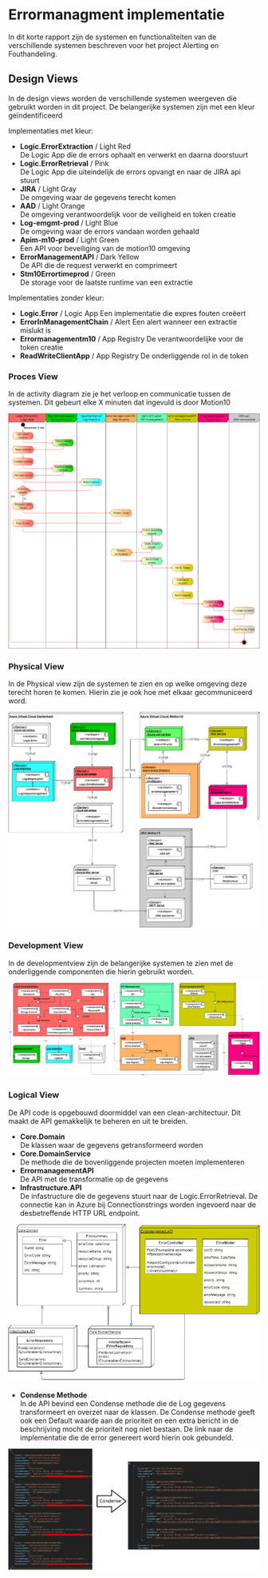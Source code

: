 # Errormanagment implementatie
In dit korte rapport zijn de systemen en functionaliteiten van de verschillende systemen beschreven voor het project Alerting en Fouthandeling.

## Design Views
In de design views worden de verschillende systemen weergeven die gebruikt worden in dit project. De belangerijke systemen zijn met een kleur geïndentificeerd 


Implementaties met kleur:

- **Logic.ErrorExtraction** / Light Red  
De Logic App die de errors ophaalt en verwerkt en daarna doorstuurt
- **Logic.ErrorRetrieval** / Pink  
De Logic App die uiteindelijk de errors opvangt en naar de JIRA api stuurt
- **JIRA** / Light Gray  
De omgeving waar de gegevens terecht komen
- **AAD** / Light Orange  
De omgeving verantwoordelijk voor de veiligheid en token creatie
- **Log-emgmt-prod** / Light Blue  
De omgeving waar de errors vandaan worden gehaald
- **Apim-m10-prod** / Light Green  
Een API voor beveiliging van de motion10 omgeving
- **ErrorManagementAPI** / Dark Yellow  
De API die de request verwerkt en comprimeert
- **Stm10Errortimeprod** / Green  
De storage voor de laatste runtime van een extractie

Implementaties zonder kleur:

- **Logic.Error** / Logic App
Een implementatie die expres fouten creëert 
- **ErrorInManagementChain** / Alert
Een alert wanneer een extractie mislukt is
- **Errormanagementm10** / App Registry
De verantwoordelijke voor de token creatie
- **ReadWriteClientApp** / App Registry
De onderliggende rol in de token


### Proces View
In de activity diagram zie je het verloop en communicatie tussen de systemen. Dit gebeurt elke X minuten dat ingevuld is door Motion10

![Proces View](img/ProjectArchitectures-ProcessView.drawio.png)

### Physical View
In de Physical view zijn de systemen te zien en op welke omgeving deze terecht horen te komen. Hierin zie je ook hoe met elkaar gecommuniceerd word.

![Physical View](img/ProjectArchitectures-PhysicalView.drawio.png)

### Development View
In de developmentview zijn de belangerijke systemen te zien met de onderliggende componenten die hierin gebruikt worden.

![Development View](img/ProjectArchitectures-DevelopmentView.drawio.png)

### Logical View
De API code is opgebouwd doormiddel van een clean-architectuur. Dit maakt de API gemakkelijk te beheren en uit te breiden. 

- **Core.Domain**  
De klassen waar de gegevens getransformeerd worden
- **Core.DomainService**  
De methode die de bovenliggende projecten moeten implementeren
- **ErrormanagementAPI**  
De API met de transformatie op de gegevens
- **Infrastructure.API**  
De infastructure die de gegevens stuurt naar de Logic.ErrorRetrieval. De connectie kan in Azure bij Connectionstrings worden ingevoerd naar de desbetreffende HTTP URL endpoint. 

![Logical View](img/ProjectArchitectures-LogicalView.drawio.png)

- **Condense Methode**  
In de API bevind een Condense methode die de Log gegevens transformeert en overzet naar de klassen. De Condense methode geeft ook een Default waarde aan de prioriteit en een extra bericht in de beschrijving mocht de prioriteit nog niet bestaan. De link naar de implementatie die de error genereert word hierin ook gebundeld.

![CondenseMethod](img/Condensemethod.png)
